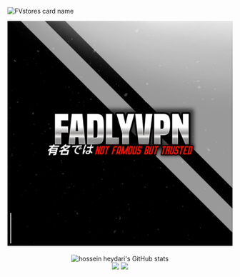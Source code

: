 ![FVstores card name](https://cardivo.vercel.app/api?name=Fadlyvpn&description=Hi,%20everyone!%20and%20Nice%20to%20meet%20you%20%F0%9F%91%8B&image=https://raw.githubusercontent.com/myzid/myzid/main/profile.jpg?v=4&backgroundColor=%23ecf0f1&telegram=/&github=FVstores&pattern=leaf&colorPattern=%23eaeaea)

<p align="center"><img src="https://raw.githubusercontent.com/myzid/myzid/main/profile.jpg"/><br /><br />
  <img src="https://github-readme-stats.vercel.app/api?username=Fvstores&show_icons=true&include_all_commits=true&theme=monokai" alt="hossein heydari's GitHub stats" /><br />
  <img src="https://github-readme-streak-stats.herokuapp.com/?user=Fvstores&theme=monokai"/>
  <img src="https://github-readme-stats.vercel.app/api/top-langs/?username=Fvstores&layout=compact&theme=monokai&langs_count=12"/><br />
</p>
